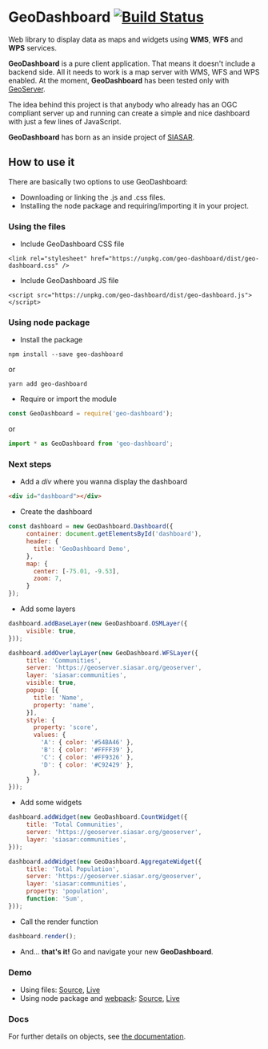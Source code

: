 # GeoDashboard [![Build Status](https://travis-ci.org/maurimiranda/geo-dashboard.svg?branch=master)](https://travis-ci.org/maurimiranda/geo-dashboard)
Web library to display data as maps and widgets using **WMS**, **WFS** and **WPS** services.

**GeoDashboard** is a pure client application. That means it doesn't include a backend side. All it needs to work is a map server with WMS, WFS and WPS enabled. At the moment, **GeoDashboard** has been tested only with [GeoServer](http://geoserver.org/).

The idea behind this project is that anybody who already has an OGC compliant server up and running can create a simple and nice dashboard with just a few lines of JavaScript.

**GeoDashboard** has born as an inside project of [SIASAR](http://siasar.org).

## How to use it

There are basically two options to use GeoDashboard:
* Downloading or linking the .js and .css files.
* Installing the node package and requiring/importing it in your project.

### Using the files

* Include GeoDashboard CSS file
```
<link rel="stylesheet" href="https://unpkg.com/geo-dashboard/dist/geo-dashboard.css" />
```
* Include GeoDashboard JS file
```
<script src="https://unpkg.com/geo-dashboard/dist/geo-dashboard.js"></script>
```

### Using node package

* Install the package  
```shell
npm install --save geo-dashboard
```
or
```shell
yarn add geo-dashboard
```

* Require or import the module
```javascript
const GeoDashboard = require('geo-dashboard');
```
or
```javascript
import * as GeoDashboard from 'geo-dashboard';
```

### Next steps

* Add a *div* where you wanna display the dashboard
```html
<div id="dashboard"></div>
```

* Create the dashboard
```javascript
const dashboard = new GeoDashboard.Dashboard({
     container: document.getElementsById('dashboard'),
     header: {
       title: 'GeoDashboard Demo',
     },
     map: {
       center: [-75.01, -9.53],
       zoom: 7,
     }
});
```

* Add some layers
```javascript
dashboard.addBaseLayer(new GeoDashboard.OSMLayer({
     visible: true,
}));
```
```javascript
dashboard.addOverlayLayer(new GeoDashboard.WFSLayer({
     title: 'Communities',
     server: 'https://geoserver.siasar.org/geoserver',
     layer: 'siasar:communities',
     visible: true,
     popup: [{
       title: 'Name',
       property: 'name',
     }],
     style: {
       property: 'score',
       values: {
         'A': { color: '#54BA46' },
         'B': { color: '#FFFF39' },
         'C': { color: '#FF9326' },
         'D': { color: '#C92429' },
       },
     }
}));
```

* Add some widgets
```javascript
dashboard.addWidget(new GeoDashboard.CountWidget({
     title: 'Total Communities',
     server: 'https://geoserver.siasar.org/geoserver',
     layer: 'siasar:communities',
}));
```
```javascript
dashboard.addWidget(new GeoDashboard.AggregateWidget({
     title: 'Total Population',
     server: 'https://geoserver.siasar.org/geoserver',
     layer: 'siasar:communities',
     property: 'population',
     function: 'Sum',
}));
```

* Call the render function
```javascript
dashboard.render();
```

* And... **that's it!** Go and navigate your new **GeoDashboard**.

### Demo

* Using files:
[Source](https://github.com/maurimiranda/geo-dashboard-demo/),
[Live](https://maurimiranda.github.io/geo-dashboard-demo/)
* Using node package and [webpack](https://webpack.github.io/):
[Source](https://gitlab.com/Admin_Siasar/SIASAR-Dashboard/tree/master),
[Live](http://dashboard.siasar.org/)

### Docs

For further details on objects, see [the documentation](https://maurimiranda.github.io/geo-dashboard/).
